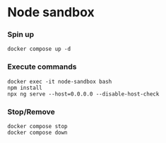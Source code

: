 # Node sandbox

### Spin up

```
docker compose up -d
```

### Execute commands

```
docker exec -it node-sandbox bash
npm install
npx ng serve --host=0.0.0.0 --disable-host-check
```

### Stop/Remove

```
docker compose stop
docker compose down
```